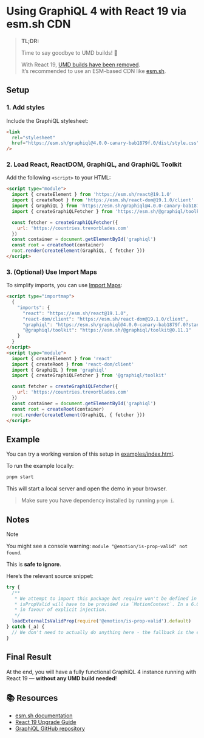 # Using GraphiQL 4 with React 19 via esm.sh CDN

> **TL;DR:**
>
> Time to say goodbye to UMD builds! 👋
>
> With React 19, [UMD builds have been removed](https://react.dev/blog/2024/04/25/react-19-upgrade-guide#umd-builds-removed).  
> It’s recommended to use an ESM-based CDN like [esm.sh](https://esm.sh).

## Setup

### 1. Add styles

Include the GraphiQL stylesheet:

```html
<link
  rel="stylesheet"
  href="https://esm.sh/graphiql@4.0.0-canary-bab1879f.0/dist/style.css"
/>
```

### 2. Load React, ReactDOM, GraphiQL, and GraphiQL Toolkit

Add the following `<script>` to your HTML:

```html
<script type="module">
  import { createElement } from 'https://esm.sh/react@19.1.0'
  import { createRoot } from 'https://esm.sh/react-dom@19.1.0/client'
  import { GraphiQL } from 'https://esm.sh/graphiql@4.0.0-canary-bab1879f.0?standalone'
  import { createGraphiQLFetcher } from 'https://esm.sh/@graphiql/toolkit@0.11.1'

  const fetcher = createGraphiQLFetcher({
    url: 'https://countries.trevorblades.com'
  })
  const container = document.getElementById('graphiql')
  const root = createRoot(container)
  root.render(createElement(GraphiQL, { fetcher }))
</script>
```

### 3. (Optional) Use Import Maps

To simplify imports, you can use [Import Maps](https://esm.sh/#using-import-maps):

```html
<script type="importmap">
  {
    "imports": {
      "react": "https://esm.sh/react@19.1.0",
      "react-dom/client": "https://esm.sh/react-dom@19.1.0/client",
      "graphiql": "https://esm.sh/graphiql@4.0.0-canary-bab1879f.0?standalone",
      "@graphiql/toolkit": "https://esm.sh/@graphiql/toolkit@0.11.1"
    }
  }
</script>
<script type="module">
  import { createElement } from 'react'
  import { createRoot } from 'react-dom/client'
  import { GraphiQL } from 'graphiql'
  import { createGraphiQLFetcher } from '@graphiql/toolkit'

  const fetcher = createGraphiQLFetcher({
    url: 'https://countries.trevorblades.com'
  })
  const container = document.getElementById('graphiql')
  const root = createRoot(container)
  root.render(createElement(GraphiQL, { fetcher }))
</script>
```

## Example

You can try a working version of this setup in [examples/index.html](./examples/index.html).

To run the example locally:

```sh
pnpm start
```

This will start a local server and open the demo in your browser.

> Make sure you have dependency installed by running `pnpm i`.

## Notes

> [!NOTE]  
> You might see a console warning: `module "@emotion/is-prop-valid" not found`.
>
> This is **safe to ignore**.
>
> Here’s the relevant source snippet:
>
> ```js
> try {
>   /**
>    * We attempt to import this package but require won't be defined in esm environments, in that case
>    * isPropValid will have to be provided via `MotionContext`. In a 6.0.0 this should probably be removed
>    * in favour of explicit injection.
>    */
>   loadExternalIsValidProp(require('@emotion/is-prop-valid').default)
> } catch (_a) {
>   // We don't need to actually do anything here - the fallback is the existing `isPropValid`.
> }
> ```

## Final Result

At the end, you will have a fully functional GraphiQL 4 instance running with React 19 — **without any UMD build needed**!

## 📚 Resources

- [esm.sh documentation](https://esm.sh)
- [React 19 Upgrade Guide](https://react.dev/blog/2024/04/25/react-19-upgrade-guide)
- [GraphiQL GitHub repository](https://github.com/graphql/graphiql)

